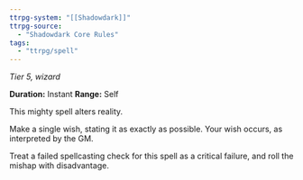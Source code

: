 ```yaml
---
ttrpg-system: "[[Shadowdark]]"
ttrpg-source: 
  - "Shadowdark Core Rules"
tags:
  - "ttrpg/spell"
---
```

*Tier 5, wizard*

**Duration:** Instant
**Range:** Self

This mighty spell alters reality.

Make a single wish, stating it as exactly as possible. Your wish occurs, as interpreted by the GM.

Treat a failed spellcasting check for this spell as a critical failure, and roll the mishap with disadvantage.


